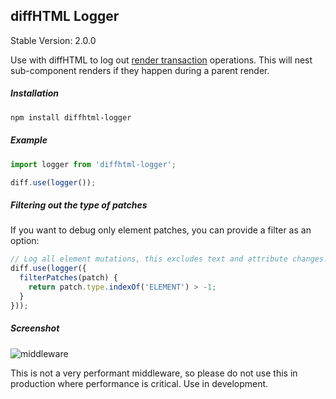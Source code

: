 diffHTML Logger
---------------

Stable Version: 2.0.0

Use with diffHTML to log out [render transaction](https://diffhtml.org/#transaction) operations. This will nest sub-component renders if they happen during a
parent render.

##### Installation

``` sh
npm install diffhtml-logger
```

##### Example

``` javascript
import logger from 'diffhtml-logger';

diff.use(logger());
```

##### Filtering out the type of patches

If you want to debug only element patches, you can provide a filter as an
option:

``` javascript
// Log all element mutations, this excludes text and attribute changes.
diff.use(logger({
  filterPatches(patch) {
    return patch.type.indexOf('ELEMENT') > -1;
  }
}));
```

##### Screenshot

![middleware](https://cloud.githubusercontent.com/assets/181635/16064150/8a7b3e6c-3253-11e6-8e0f-5e511ec2b588.png)

This is not a very performant middleware, so please do not use this in
production where performance is critical. Use in development.
